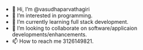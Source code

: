 - 👋 Hi, I’m @vasudhaparvathagiri
- 👀 I’m interested in programming.
- 🌱 I’m currently learning full stack development.
- 💞️ I’m looking to collaborate on software/applicaion developments/enhancements.
- 📫 How to reach me 3126149821.

<!---
vasudhaparvathagiri/vasudhaparvathagiri is a ✨ special ✨ repository because its `README.md` (this file) appears on your GitHub profile.
You can click the Preview link to take a look at your changes.
--->
